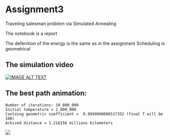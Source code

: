 ﻿# Assignment3
 Traveling salesman problem via Simulated Annealing

The notebook is a report

The defenition of the energy is the same as in the assignment
Scheduling is geometrical

## The simulation video
[![IMAGE ALT TEXT](http://img.youtube.com/vi/MJzo1oBlaKw/0.jpg)](http://www.youtube.com/watch?v=MJzo1oBlaKw "The simulation video")

## The best path animation:
```
Number of iterations: 10_000_000
Initial temperature = 2_000_000
Cooloing geometric coefficient =  0.9999990096517352 (final T will be 100)
Achived distance = 1.216156 millions kilometers
```

![](animation.gif)
